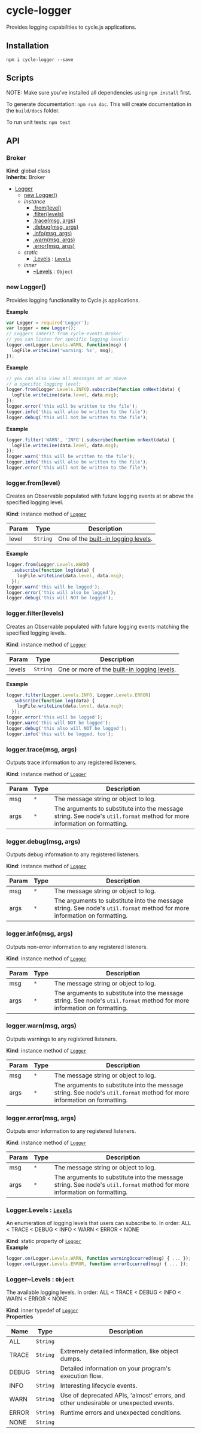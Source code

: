 # cycle-logger
Provides logging capabilities to cycle.js applications.

## Installation
`npm i cycle-logger --save`

## Scripts
NOTE: Make sure you've installed all dependencies using `npm install` first.

To generate documentation: `npm run doc`. This will create documentation in the
`build/docs` folder.

To run unit tests: `npm test`

## API
### Broker
**Kind**: global class  
**Inherits**: Broker  

* [Logger](#Logger)
    * [new Logger()](#new_Logger_new)
    * _instance_
        * [.from(level)](#Logger+from)
        * [.filter(levels)](#Logger+filter)
        * [.trace(msg, args)](#Logger+trace)
        * [.debug(msg, args)](#Logger+debug)
        * [.info(msg, args)](#Logger+info)
        * [.warn(msg, args)](#Logger+warn)
        * [.error(msg, args)](#Logger+error)
    * _static_
        * [.Levels](#Logger.Levels) : <code>[Levels](#Logger..Levels)</code>
    * _inner_
        * [~Levels](#Logger..Levels) : <code>Object</code>

<a name="new_Logger_new"></a>
### new Logger()
Provides logging functionality to Cycle.js applications.

**Example**  
```js
var Logger = require('Logger');var logger = new Logger();// Loggers inherit from cycle-events.Broker// you can listen for specific logging levels:logger.on(Logger.Levels.WARN, function(msg) {  logFile.writeLine('warning: %s', msg);});
```
**Example**  
```js
// you can also view all messages at or above// a specific logging level:logger.from(Logger.Levels.INFO).subscribe(function onNext(data) {  logFile.writeLine(data.level, data.msg);});logger.error('this will be written to the file');logger.info('this will also be written to the file');logger.debug('this will not be written to the file');
```
**Example**  
```js
logger.filter('WARN', 'INFO').subscribe(function onNext(data) {  logFile.writeLine(data.level, data.msg);});logger.warn('this will be written to the file');logger.info('this will also be written to the file');logger.error('this will not be written to the file');
```
<a name="Logger+from"></a>
### logger.from(level)
Creates an Observable populated with future logging events at orabove the specified logging level.

**Kind**: instance method of <code>[Logger](#Logger)</code>  

| Param | Type | Description |
| --- | --- | --- |
| level | <code>String</code> | One of the [built-in logging levels](#Logger..Levels). |

**Example**  
```js
logger.from(Logger.Levels.WARN)  .subscribe(function log(data) {    logFile.writeLine(data.level, data.msg);  });logger.warn('this will be logged');logger.error('this will also be logged');logger.debug('this will NOT be logged');
```
<a name="Logger+filter"></a>
### logger.filter(levels)
Creates an Observable populated with future logging eventsmatching the specified logging levels.

**Kind**: instance method of <code>[Logger](#Logger)</code>  

| Param | Type | Description |
| --- | --- | --- |
| levels | <code>String</code> | One or more of the [built-in logging levels](#Logger..Levels). |

**Example**  
```js
logger.filter(Logger.Levels.INFO, Logger.Levels.ERROR)  .subscribe(function log(data) {    logFile.writeLine(data.level, data.msg);  });logger.error('this will be logged');logger.warn('this will NOT be logged');logger.debug('this also will NOT be logged');logger.info('this will be logged, too');
```
<a name="Logger+trace"></a>
### logger.trace(msg, args)
Outputs trace information to any registered listeners.

**Kind**: instance method of <code>[Logger](#Logger)</code>  

| Param | Type | Description |
| --- | --- | --- |
| msg | <code>\*</code> | The message string or object to log. |
| args | <code>\*</code> | The arguments to substitute into the message string.  See node's `util.format` method for more information on formatting. |

<a name="Logger+debug"></a>
### logger.debug(msg, args)
Outputs debug information to any registered listeners.

**Kind**: instance method of <code>[Logger](#Logger)</code>  

| Param | Type | Description |
| --- | --- | --- |
| msg | <code>\*</code> | The message string or object to log. |
| args | <code>\*</code> | The arguments to substitute into the message string.  See node's `util.format` method for more information on formatting. |

<a name="Logger+info"></a>
### logger.info(msg, args)
Outputs non-error information to any registered listeners.

**Kind**: instance method of <code>[Logger](#Logger)</code>  

| Param | Type | Description |
| --- | --- | --- |
| msg | <code>\*</code> | The message string or object to log. |
| args | <code>\*</code> | The arguments to substitute into the message string.  See node's `util.format` method for more information on formatting. |

<a name="Logger+warn"></a>
### logger.warn(msg, args)
Outputs warnings to any registered listeners.

**Kind**: instance method of <code>[Logger](#Logger)</code>  

| Param | Type | Description |
| --- | --- | --- |
| msg | <code>\*</code> | The message string or object to log. |
| args | <code>\*</code> | The arguments to substitute into the message string.  See node's `util.format` method for more information on formatting. |

<a name="Logger+error"></a>
### logger.error(msg, args)
Outputs error information to any registered listeners.

**Kind**: instance method of <code>[Logger](#Logger)</code>  

| Param | Type | Description |
| --- | --- | --- |
| msg | <code>\*</code> | The message string or object to log. |
| args | <code>\*</code> | The arguments to substitute into the message string.  See node's `util.format` method for more information on formatting. |

<a name="Logger.Levels"></a>
### Logger.Levels : <code>[Levels](#Logger..Levels)</code>
An enumeration of logging levels that users can subscribe to. In order: ALL &lt; TRACE &lt; DEBUG &lt; INFO &lt; WARN &lt; ERROR &lt; NONE

**Kind**: static property of <code>[Logger](#Logger)</code>  
**Example**  
```js
logger.on(Logger.Levels.WARN, function warningOccurred(msg) { ... });logger.on(Logger.Levels.ERROR, function errorOccurred(msg) { ... });
```
<a name="Logger..Levels"></a>
### Logger~Levels : <code>Object</code>
The available logging levels. In order: ALL &lt; TRACE &lt; DEBUG &lt; INFO &lt; WARN &lt; ERROR &lt; NONE

**Kind**: inner typedef of <code>[Logger](#Logger)</code>  
**Properties**

| Name | Type | Description |
| --- | --- | --- |
| ALL | <code>String</code> |  |
| TRACE | <code>String</code> | Extremely detailed information, like object dumps. |
| DEBUG | <code>String</code> | Detailed information on your program's execution flow. |
| INFO | <code>String</code> | Interesting lifecycle events. |
| WARN | <code>String</code> | Use of deprecated APIs, 'almost' errors, and other undesirable or unexpected events. |
| ERROR | <code>String</code> | Runtime errors and unexpected conditions. |
| NONE | <code>String</code> |  |

